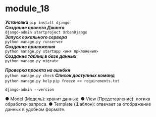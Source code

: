 # module_18

**_Установка_**
`pip install django`\
**_Создание проекта Джанго_**\
`django-admin startproject UrbanDjango`\
**_Запуск локального сервера_**\
`python manage.py runserver`\
**_Создание приложения_**\
`python manage.py startapp <имя приложения>`\
**_Создание таблиц в базе данных_**\
`python manage.py migrate`

**_Проверка проекта на ошибки_**\
`python manage.py check`
**_Список доступных команд_**\
`python manage.py help`
`pip freeze >> requirements.txt`

`django-admin --version`

● Model (Модель): хранит данные.
● View (Представление): логика обработки запроса.
● Template (Шаблон): отвечает за отображение данных в удобном формате.



